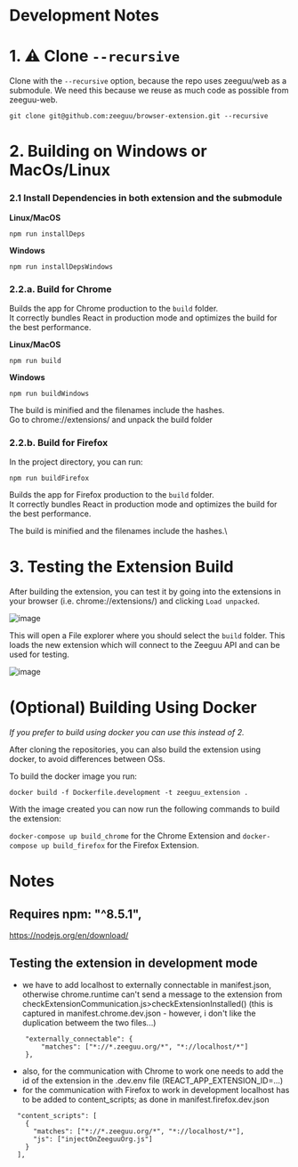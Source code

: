 # Development Notes

# 1. ⚠️ Clone `--recursive`

Clone with the `--recursive` option, because the repo uses zeeguu/web as a submodule.
We need this because we reuse as much code as possible from zeeguu-web.

```
git clone git@github.com:zeeguu/browser-extension.git --recursive
```

# 2. Building on Windows or MacOs/Linux

### 2.1 Install Dependencies in both extension and the submodule

**Linux/MacOS**

```
npm run installDeps
```

**Windows** 
```
npm run installDepsWindows
```



### 2.2.a. Build for Chrome

Builds the app for Chrome production to the `build` folder.\
It correctly bundles React in production mode and optimizes the build for the best performance.

**Linux/MacOS**

```
npm run build
```

**Windows** 

```
npm run buildWindows
```

The build is minified and the filenames include the hashes.\
Go to chrome://extensions/ and unpack the build folder

### 2.2.b. Build for Firefox

In the project directory, you can run:

```
npm run buildFirefox
```

Builds the app for Firefox production to the `build` folder.\
It correctly bundles React in production mode and optimizes the build for the best performance.

The build is minified and the filenames include the hashes.\

# 3. Testing the Extension Build

After building the extension, you can test it by going into the extensions in your browser (i.e. chrome://extensions/) and clicking `Load unpacked`. 

![image](https://github.com/zeeguu/browser-extension/assets/17390076/6d7c4b0e-ddbf-406b-9ca0-04b46dc56225)

This will open a File explorer where you should select the `build` folder. This loads the new extension which will connect to the Zeeguu API and can be used for testing.

![image](https://github.com/zeeguu/browser-extension/assets/17390076/a7ea3553-1f89-4ac7-b892-92c595e1dc08)


# (Optional) Building Using Docker

_If you prefer to build using docker you can use this instead of 2._

After cloning the repositories, you can also build the extension using docker, to avoid differences between OSs.

To build the docker image you run:

```
docker build -f Dockerfile.development -t zeeguu_extension .
```

With the image created you can now run the following commands to build the extension:

`docker-compose up build_chrome` for the Chrome Extension and `docker-compose up build_firefox` for the Firefox Extension.

# Notes

## Requires npm: "^8.5.1",

https://nodejs.org/en/download/


## Testing the extension in development mode

- we have to add localhost to externally connectable in manifest.json, otherwise chrome.runtime can't
  send a message to the extension from checkExtensionCommunication.js>checkExtensionInstalled()
  (this is captured in manifest.chrome.dev.json - however, i don't like the duplication betweem the two files...)

```
    "externally_connectable": {
        "matches": ["*://*.zeeguu.org/*", "*://localhost/*"]
    },
```

- also, for the communication with Chrome to work one needs to add the id of the extension
  in the .dev.env file (REACT_APP_EXTENSION_ID=...)
- for the communication with Firefox to work in development localhost has to be added to content_scripts; as done in manifest.firefox.dev.json

```
  "content_scripts": [
    {
      "matches": ["*://*.zeeguu.org/*", "*://localhost/*"],
      "js": ["injectOnZeeguuOrg.js"]
    }
  ],
```
